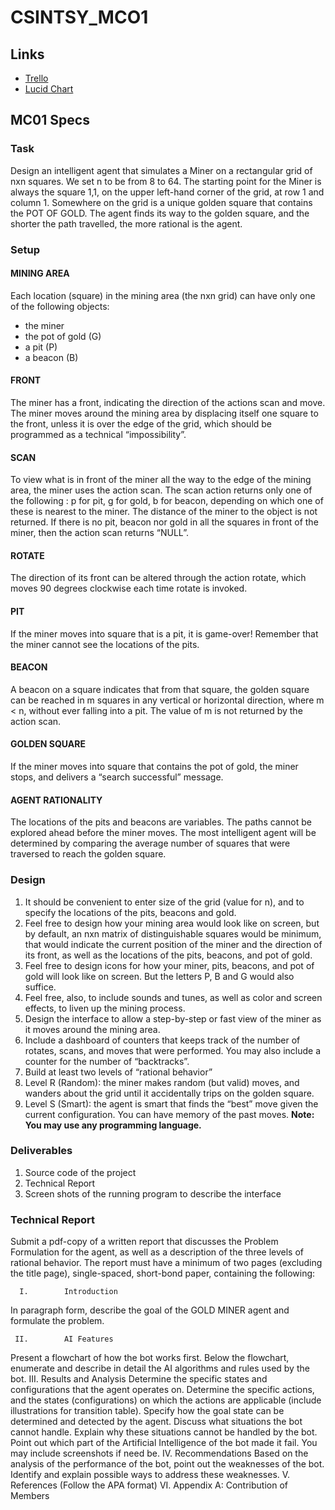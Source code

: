 # CSINTSY_MCO1

## Links

- [Trello](https://trello.com/invite/b/EAAVYJhB/88219624a691f1ac516f503d380f9fb5/csintsy)
- [Lucid Chart](https://lucid.app/lucidchart/9987870d-0f44-4bb0-847f-cb79c9456357/edit?viewport_loc=447%2C-634%2C2468%2C1156%2C0_0&invitationId=inv_341e9df2-3c6a-4cc5-b0e9-7f450a1266f6)

## MC01 Specs

### Task

Design an intelligent agent that simulates a Miner  on a rectangular grid of nxn squares. We set n to be from 8 to 64.  The starting point for the Miner is always the square 1,1, on the upper left-hand corner of the grid, at row 1 and column 1. Somewhere on the grid is a unique golden square that contains the POT OF GOLD.  The agent finds its way to the golden square, and the shorter the path travelled, the more rational is the agent.

 

### Setup

#### MINING AREA

Each location (square) in the mining area (the nxn grid) can have only one of the following objects:

- the miner
- the pot of gold (G)
- a pit (P)
- a beacon (B)

#### FRONT

The miner has a front, indicating the direction of the actions scan and move. The miner moves around the mining area by displacing itself one square to the front, unless it is over the edge of the grid, which should be programmed as a technical “impossibility”.

#### SCAN

To view what is in front of the miner all the way to the edge of the mining area, the miner uses the action scan. The scan action returns only one of the following : p for pit, g for gold, b for beacon, depending on which one of these is nearest to the miner. The distance of the miner to the object is not returned. If there is no pit, beacon nor gold in all the squares in front of the miner, then the action scan returns “NULL”. 

#### ROTATE

The direction of its front can be altered through the action rotate, which moves 90 degrees clockwise each time rotate is invoked.

#### PIT

If the miner moves into square that is a pit, it is game-over! Remember that the miner cannot see the locations of the pits.

#### BEACON

A beacon on a square indicates that from that square, the golden square can be reached in m squares in any vertical or horizontal direction, where m < n, without ever falling into a pit. The value of m is not returned by the action scan.

#### GOLDEN SQUARE

If the miner moves into square that contains the pot of gold,   the miner stops, and delivers a “search successful” message. 

#### AGENT RATIONALITY

The locations of the pits and beacons are variables. The paths cannot be explored ahead before the miner moves. The most intelligent agent will be determined by comparing the average number of squares that were traversed to reach the golden square. 

### Design

1. It should be convenient to enter size of the grid (value for n), and to specify the locations of the pits, beacons and gold.
2. Feel free to design how your mining area would look like on screen, but by default, an nxn matrix of distinguishable squares would be minimum, that would indicate the current position of the miner and the direction of its front, as well as the locations of the pits, beacons, and pot of gold.
3. Feel free to design icons for how your miner, pits, beacons, and pot of gold will look like on screen. But the letters P, B and G would also suffice.
4. Feel free, also, to include sounds and tunes, as well as color and screen effects, to liven up the mining process.
5. Design the interface to allow a step-by-step or fast view of the miner as it moves around the mining area.
6. Include a dashboard of counters that keeps track of the number of rotates, scans, and moves that were performed. You may also include a counter for the number of “backtracks”.
7. Build at least two levels of “rational behavior”
8. Level R (Random): the miner makes random (but valid) moves, and wanders about the grid until it accidentally trips on the golden square.
9. Level S (Smart): the agent is smart that finds the “best” move given the current configuration. You can have memory of the past moves.
**Note: You may use any programming language.** 

### Deliverables

1. Source code of the project 
2. Technical Report 
3. Screen shots of the running program to describe the interface 

 

### Technical Report

Submit a pdf-copy of a written report that discusses the Problem Formulation for the agent, as well as a description of the three levels of rational behavior. The report must have a minimum of two pages (excluding the title page), single-spaced, short-bond paper, containing the following:

      I.        Introduction
In paragraph form, describe the goal of the GOLD MINER agent and formulate the problem.

     II.        AI Features
Present a flowchart of how the bot works first.
Below the flowchart, enumerate and describe in detail the AI algorithms and rules used by the bot.
   III.        Results and Analysis
Determine the specific states and configurations that the agent operates on.
Determine the specific actions, and the states (configurations) on which the actions are applicable (include illustrations for transition table).
Specify how the goal state can be determined and detected by the agent.
Discuss what situations the bot cannot handle. Explain why these situations cannot be handled by the bot. Point out which part of the Artificial Intelligence of the bot made it fail.
You may include screenshots if need be.
   IV.        Recommendations
Based on the analysis of the performance of the bot, point out the weaknesses of the bot. Identify and explain possible ways to address these weaknesses.
    V.        References (Follow the APA format)
   VI.        Appendix A: Contribution of Members
